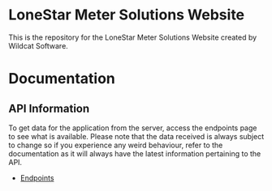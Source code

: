 # LoneStar Meter Solutions Website

This is the repository for the LoneStar Meter Solutions Website created by Wildcat Software.

# Documentation
## API Information

To get data for the application from the server, access the endpoints page to see what is available. Please note that the data received is always subject to change so if you experience any weird behaviour, refer to the documentation as it will always have the latest information pertaining to the API.

* [Endpoints](#endpoints)
